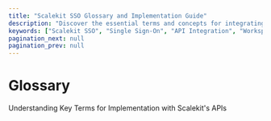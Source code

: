 ```yaml
---
title: "Scalekit SSO Glossary and Implementation Guide"
description: "Discover the essential terms and concepts for integrating Single Sign-On (SSO) in applications using Scalekit's APIs. Learn about Workspace, Application, Environment, Team member, Dashboard, Organization, Admin Portal, User, and Connection to enhance your implementation."
keywords: ["Scalekit SSO", "Single Sign-On", "API Integration", "Workspace", "Application", "Environment", "Team Member", "Dashboard", "Organization", "Admin Portal", "User", "Connection", "Glossary", "Implementation Guide"]
pagination_next: null
pagination_prev: null
---
```


# Glossary

<Subtitle>Understanding Key Terms for Implementation with Scalekit's APIs</Subtitle>

<GlossaryListing />
